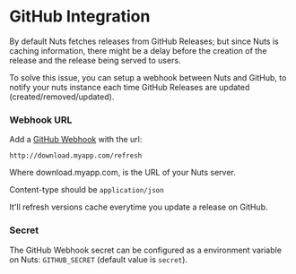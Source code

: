 # GitHub Integration

By default Nuts fetches releases from GitHub Releases; but since Nuts is caching information, there might be a delay before the creation of the release and the release being served to users.

To solve this issue, you can setup a webhook between Nuts and GitHub, to notify your nuts instance each time GitHub Releases are updated (created/removed/updated).

### Webhook URL

Add a [GitHub Webhook](https://help.github.com/articles/about-webhooks/) with the url:

```
http://download.myapp.com/refresh
```

Where download.myapp.com, is the URL of your Nuts server.

Content-type should be `application/json`

It'll refresh versions cache everytime you update a release on GitHub.

### Secret

The GitHub Webhook secret can be configured as a environment variable on Nuts: `GITHUB_SECRET` (default value is `secret`).
